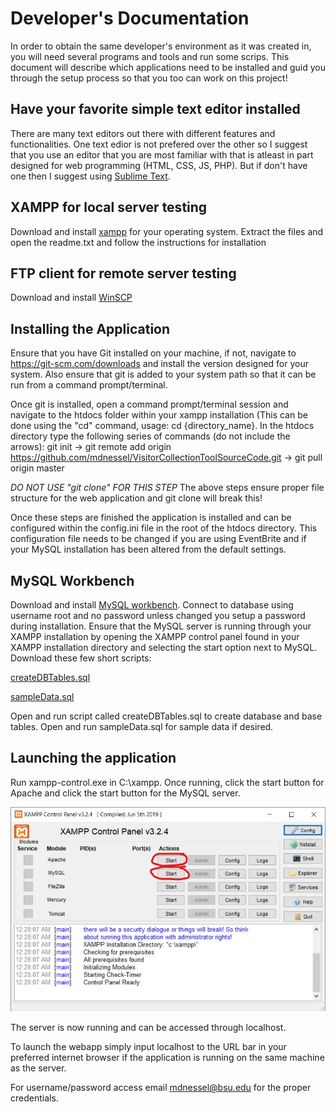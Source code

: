 # Developer's Documentation


In order to obtain the same developer's environment as it was created in, you will need several programs and tools and run some scrips. This document will describe which applications need to be installed and guid you through the setup process so that you too can work on this project!

## Have your favorite simple text editor installed

There are many text editors out there with different features and functionalities. One text edior is not prefered over the other so I suggest that you use an editor that you are most familiar with that is atleast in part designed for web programming (HTML, CSS, JS, PHP).
But if don't have one then I suggest using [Sublime Text](https://www.sublimetext.com/3).

## XAMPP for local server testing

Download and install [xampp](https://www.apachefriends.org/download.html) for your operating system. Extract the files and open the readme.txt and follow the instructions for installation


## FTP client for remote server testing

Download and install [WinSCP](https://winscp.net/eng/download.php)

## Installing the Application

Ensure that you have Git installed on your machine, if not, navigate to https://git-scm.com/downloads and install the version designed for your system. Also ensure that git is added to your system path so that it can be run from a command prompt/terminal.

Once git is installed, open a command prompt/terminal session and navigate to the htdocs folder within your xampp installation (This can be done using the "cd" command, usage: cd {directory_name}. In the htdocs directory type the following series of commands (do not include the arrows): git init -> git remote add origin https://github.com/mdnessel/VisitorCollectionToolSourceCode.git -> git pull origin master

*DO NOT USE "git clone" FOR THIS STEP* The above steps ensure proper file structure for the web application and git clone will break this!

Once these steps are finished the application is installed and can be configured within the config.ini file in the root of the htdocs directory. This configuration file needs to be changed if you are using EventBrite and if your MySQL installation has been altered from the default settings.

## MySQL Workbench

Download and install [MySQL workbench](https://dev.mysql.com/downloads/workbench/). Connect to database using username root and no password unless changed you setup a password during installation. Ensure that the MySQL server is running through your XAMPP installation by opening the XAMPP control panel found in your XAMPP installation directory and selecting the start option next to MySQL. Download these few short scripts:

[createDBTables.sql](https://github.com/IanShepard/VisitorCollectionTool/blob/master/Auxiliary%20Files/createDBTables.sql)

[sampleData.sql](https://github.com/IanShepard/VisitorCollectionTool/blob/master/Auxiliary%20Files/sampleData.sql)

Open and run script called createDBTables.sql to create database and base tables. Open and run sampleData.sql for sample data if desired.

## Launching the application

Run xampp-control.exe in C:\xampp. Once running, click the start button for Apache and click the start button for the MySQL server. 

![](https://github.com/IanShepard/VisitorCollectionTool/blob/master/Auxiliary%20Files/images/documentation/xampp_start.jpg)

The server is now running and can be accessed through localhost.

To launch the webapp simply input localhost to the URL bar in your preferred internet browser if the application is running on the same machine as the server.

For username/password access email mdnessel@bsu.edu for the proper credentials.
